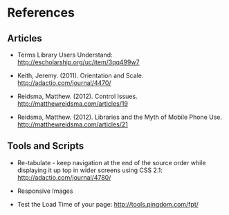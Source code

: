 # References

## Articles

* Terms Library Users Understand: http://escholarship.org/uc/item/3qq499w7

* Keith, Jeremy. (2011). Orientation and Scale. http://adactio.com/journal/4470/

* Reidsma, Matthew. (2012). Control Issues. http://matthewreidsma.com/articles/19

* Reidsma, Matthew. (2012). Libraries and the Myth of Mobile Phone Use. http://matthewreidsma.com/articles/21

## Tools and Scripts

* Re-tabulate - keep navigation at the end of the source order while displaying it up top in wider screens using CSS 2.1: http://adactio.com/journal/4780/

* Responsive Images

* Test the Load Time of your page: http://tools.pingdom.com/fpt/